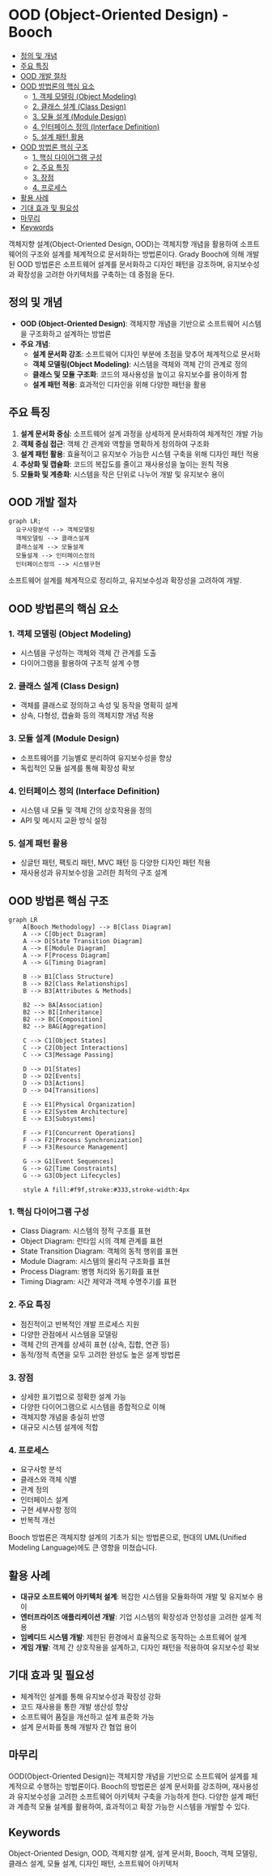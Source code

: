 # OOD (Object-Oriented Design) - Booch

<!-- mtoc-start -->

- [정의 및 개념](#정의-및-개념)
- [주요 특징](#주요-특징)
- [OOD 개발 절차](#ood-개발-절차)
- [OOD 방법론의 핵심 요소](#ood-방법론의-핵심-요소)
  - [1. 객체 모델링 (Object Modeling)](#1-객체-모델링-object-modeling)
  - [2. 클래스 설계 (Class Design)](#2-클래스-설계-class-design)
  - [3. 모듈 설계 (Module Design)](#3-모듈-설계-module-design)
  - [4. 인터페이스 정의 (Interface Definition)](#4-인터페이스-정의-interface-definition)
  - [5. 설계 패턴 활용](#5-설계-패턴-활용)
- [OOD 방법론 핵심 구조](#ood-방법론-핵심-구조)
  - [1. 핵심 다이어그램 구성](#1-핵심-다이어그램-구성)
  - [2. 주요 특징](#2-주요-특징)
  - [3. 장점](#3-장점)
  - [4. 프로세스](#4-프로세스)
- [활용 사례](#활용-사례)
- [기대 효과 및 필요성](#기대-효과-및-필요성)
- [마무리](#마무리)
- [Keywords](#keywords)

<!-- mtoc-end -->

객체지향 설계(Object-Oriented Design, OOD)는 객체지향 개념을 활용하여 소프트웨어의 구조와 설계를 체계적으로 문서화하는 방법론이다. Grady Booch에 의해 개발된 OOD 방법론은 소프트웨어 설계를 문서화하고 디자인 패턴을 강조하며, 유지보수성과 확장성을 고려한 아키텍처를 구축하는 데 중점을 둔다.

## 정의 및 개념

- **OOD (Object-Oriented Design)**: 객체지향 개념을 기반으로 소프트웨어 시스템을 구조화하고 설계하는 방법론
- **주요 개념**:
  - **설계 문서화 강조**: 소프트웨어 디자인 부분에 초점을 맞추어 체계적으로 문서화
  - **객체 모델링(Object Modeling)**: 시스템을 객체와 객체 간의 관계로 정의
  - **클래스 및 모듈 구조화**: 코드의 재사용성을 높이고 유지보수를 용이하게 함
  - **설계 패턴 적용**: 효과적인 디자인을 위해 다양한 패턴을 활용

## 주요 특징

1. **설계 문서화 중심**: 소프트웨어 설계 과정을 상세하게 문서화하여 체계적인 개발 가능
2. **객체 중심 접근**: 객체 간 관계와 역할을 명확하게 정의하여 구조화
3. **설계 패턴 활용**: 효율적이고 유지보수 가능한 시스템 구축을 위해 디자인 패턴 적용
4. **추상화 및 캡슐화**: 코드의 복잡도를 줄이고 재사용성을 높이는 원칙 적용
5. **모듈화 및 계층화**: 시스템을 작은 단위로 나누어 개발 및 유지보수 용이

## OOD 개발 절차

```mermaid
graph LR;
  요구사항분석 --> 객체모델링
  객체모델링 --> 클래스설계
  클래스설계 --> 모듈설계
  모듈설계 --> 인터페이스정의
  인터페이스정의 --> 시스템구현
```

소프트웨어 설계를 체계적으로 정리하고, 유지보수성과 확장성을 고려하여 개발.

## OOD 방법론의 핵심 요소

### 1. 객체 모델링 (Object Modeling)

- 시스템을 구성하는 객체와 객체 간 관계를 도출
- 다이어그램을 활용하여 구조적 설계 수행

### 2. 클래스 설계 (Class Design)

- 객체를 클래스로 정의하고 속성 및 동작을 명확히 설계
- 상속, 다형성, 캡슐화 등의 객체지향 개념 적용

### 3. 모듈 설계 (Module Design)

- 소프트웨어를 기능별로 분리하여 유지보수성을 향상
- 독립적인 모듈 설계를 통해 확장성 확보

### 4. 인터페이스 정의 (Interface Definition)

- 시스템 내 모듈 및 객체 간의 상호작용을 정의
- API 및 메시지 교환 방식 설정

### 5. 설계 패턴 활용

- 싱글턴 패턴, 팩토리 패턴, MVC 패턴 등 다양한 디자인 패턴 적용
- 재사용성과 유지보수성을 고려한 최적의 구조 설계

## OOD 방법론 핵심 구조

```mermaid
graph LR
    A[Booch Methodology] --> B[Class Diagram]
    A --> C[Object Diagram]
    A --> D[State Transition Diagram]
    A --> E[Module Diagram]
    A --> F[Process Diagram]
    A --> G[Timing Diagram]

    B --> B1[Class Structure]
    B --> B2[Class Relationships]
    B --> B3[Attributes & Methods]

    B2 --> BA[Association]
    B2 --> BI[Inheritance]
    B2 --> BC[Composition]
    B2 --> BAG[Aggregation]

    C --> C1[Object States]
    C --> C2[Object Interactions]
    C --> C3[Message Passing]

    D --> D1[States]
    D --> D2[Events]
    D --> D3[Actions]
    D --> D4[Transitions]

    E --> E1[Physical Organization]
    E --> E2[System Architecture]
    E --> E3[Subsystems]

    F --> F1[Concurrent Operations]
    F --> F2[Process Synchronization]
    F --> F3[Resource Management]

    G --> G1[Event Sequences]
    G --> G2[Time Constraints]
    G --> G3[Object Lifecycles]

    style A fill:#f9f,stroke:#333,stroke-width:4px
```

### 1. 핵심 다이어그램 구성

- Class Diagram: 시스템의 정적 구조를 표현
- Object Diagram: 런타임 시의 객체 관계를 표현
- State Transition Diagram: 객체의 동적 행위를 표현
- Module Diagram: 시스템의 물리적 구조화를 표현
- Process Diagram: 병행 처리와 동기화를 표현
- Timing Diagram: 시간 제약과 객체 수명주기를 표현

### 2. 주요 특징

- 점진적이고 반복적인 개발 프로세스 지원
- 다양한 관점에서 시스템을 모델링
- 객체 간의 관계를 상세히 표현 (상속, 집합, 연관 등)
- 동적/정적 측면을 모두 고려한 완성도 높은 설계 방법론

### 3. 장점

- 상세한 표기법으로 정확한 설계 가능
- 다양한 다이어그램으로 시스템을 종합적으로 이해
- 객체지향 개념을 충실히 반영
- 대규모 시스템 설계에 적합

### 4. 프로세스

- 요구사항 분석
- 클래스와 객체 식별
- 관계 정의
- 인터페이스 설계
- 구현 세부사항 정의
- 반복적 개선

Booch 방법론은 객체지향 설계의 기초가 되는 방법론으로, 현대의 UML(Unified Modeling Language)에도 큰 영향을 미쳤습니다.

## 활용 사례

- **대규모 소프트웨어 아키텍처 설계**: 복잡한 시스템을 모듈화하여 개발 및 유지보수 용이
- **엔터프라이즈 애플리케이션 개발**: 기업 시스템의 확장성과 안정성을 고려한 설계 적용
- **임베디드 시스템 개발**: 제한된 환경에서 효율적으로 동작하는 소프트웨어 설계
- **게임 개발**: 객체 간 상호작용을 설계하고, 디자인 패턴을 적용하여 유지보수성 확보

## 기대 효과 및 필요성

- 체계적인 설계를 통해 유지보수성과 확장성 강화
- 코드 재사용을 통한 개발 생산성 향상
- 소프트웨어 품질을 개선하고 설계 표준화 가능
- 설계 문서화를 통해 개발자 간 협업 용이

## 마무리

OOD(Object-Oriented Design)는 객체지향 개념을 기반으로 소프트웨어 설계를 체계적으로 수행하는 방법론이다. Booch의 방법론은 설계 문서화를 강조하며, 재사용성과 유지보수성을 고려한 소프트웨어 아키텍처 구축을 가능하게 한다. 다양한 설계 패턴과 계층적 모듈 설계를 활용하여, 효과적이고 확장 가능한 시스템을 개발할 수 있다.

## Keywords

Object-Oriented Design, OOD, 객체지향 설계, 설계 문서화, Booch, 객체 모델링, 클래스 설계, 모듈 설계, 디자인 패턴, 소프트웨어 아키텍처
